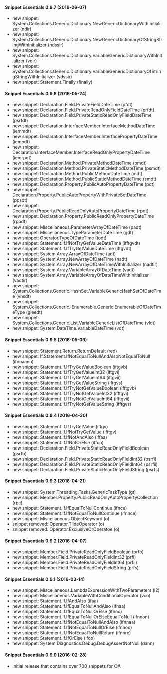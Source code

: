 #### Snippet Essentials 0.9.7 (2016-06-07)

* new snippet: System.Collections.Generic.Dictionary.NewGenericDictionaryWithInitializer (ndir)
* new snippet: System.Collections.Generic.Dictionary.NewGenericDictionaryOfStringStringWithInitializer (ndssir)
* new snippet: System.Collections.Generic.Dictionary.VariableGenericDictionaryWithInitializer (vdir)
* new snippet: System.Collections.Generic.Dictionary.VariableGenericDictionaryOfStringStringWithInitializer (vdssir)
* new snippet: Statement.Finally (finally)

#### Snippet Essentials 0.9.6 (2016-05-24)

* new snippet: Declaration.Field.PrivateFieldDateTime (pfdt)
* new snippet: Declaration.Field.PrivateReadOnlyFieldDateTime (prfdt)
* new snippet: Declaration.Field.PrivateStaticReadOnlyFieldDateTime (psrfdt)
* new snippet: Declaration.InterfaceMember.InterfaceMethodDateTime (iemmdt)
* new snippet: Declaration.InterfaceMember.InterfacePropertyDateTime (iempdt)
* new snippet: Declaration.InterfaceMember.InterfaceReadOnlyPropertyDateTime (iemrpdt)
* new snippet: Declaration.Method.PrivateMethodDateTime (pmdt)
* new snippet: Declaration.Method.PrivateStaticMethodDateTime (psmdt)
* new snippet: Declaration.Method.PublicMethodDateTime (mdt)
* new snippet: Declaration.Method.PublicStaticMethodDateTime (smdt)
* new snippet: Declaration.Property.PublicAutoPropertyDateTime (pdt)
* new snippet: Declaration.Property.PublicAutoPropertyWithPrivateSetDateTime (ppsdt)
* new snippet: Declaration.Property.PublicReadOnlyAutoPropertyDateTime (rpdt)
* new snippet: Declaration.Property.PublicReadOnlyPropertyDateTime (rppdt)
* new snippet: Miscellaneous.ParameterArrayOfDateTime (padt)
* new snippet: Miscellaneous.TypeParameterDateTime (gdt)
* new snippet: Operator.TypeOfDateTime (todt)
* new snippet: Statement.If.IfNotTryGetValueDateTime (ifftgvdt)
* new snippet: Statement.If.IfTryGetValueDateTime (iftgvdt)
* new snippet: System.Array.ArrayOfDateTime (adt)
* new snippet: System.Array.NewArrayOfDateTime (nadt)
* new snippet: System.Array.NewArrayOfDateTimeWithInitializer (nadtir)
* new snippet: System.Array.VariableArrayOfDateTime (vadt)
* new snippet: System.Array.VariableArrayOfDateTimeWithInitializer (vadtir)
* new snippet: System.Collections.Generic.HashSet.VariableGenericHashSetOfDateTime (vhsdt)
* new snippet: System.Collections.Generic.IEnumerable.GenericIEnumerableOfDateTimeType (gieedt)
* new snippet: System.Collections.Generic.List.VariableGenericListOfDateTime (vldt)
* new snippet: System.DateTime.VariableDateTime (vdt)

#### Snippet Essentials 0.9.5 (2016-05-09)
* new snippet: Statement.Return.ReturnDefault (red)
* new snippet: If.Statement.IfNotEqualToNullAndAlsoNotEqualToNull (ifnnaann)
* new snippet: Statement.If.IfTryGetValueBoolean (iftgvb)
* new snippet: Statement.If.IfTryGetValueInt32 (iftgvi)
* new snippet: Statement.If.IfTryGetValueInt64 (iftgvii)
* new snippet: Statement.If.IfTryGetValueString (iftgvs)
* new snippet: Statement.If.IfTryNotGetValueBoolean (ifftgvb)
* new snippet: Statement.If.IfTryNotGetValueInt32 (ifftgvi)
* new snippet: Statement.If.IfTryNotGetValueInt64 (ifftgvii)
* new snippet: Statement.If.IfTryNotGetValueString (ifftgvs)

#### Snippet Essentials 0.9.4 (2016-04-30)
* new snippet: Statement.If.IfTryGetValue (iftgv)
* new snippet: Statement.If.IfNotTryGetValue (ifftgv)
* new snippet: Statement.If.IfNotAndAlso (iffaa)
* new snippet: Statement.If.IfNotOrElse (iffoo)
* new snippet: Declaration.Field.PrivateStaticReadOnlyFieldBoolean (psrfb)
* new snippet: Declaration.Field.PrivateStaticReadOnlyFieldInt32 (psrfi)
* new snippet: Declaration.Field.PrivateStaticReadOnlyFieldInt64 (psrfii)
* new snippet: Declaration.Field.PrivateStaticReadOnlyFieldString (psrfs)

#### Snippet Essentials 0.9.3 (2016-04-21)
* new snippet: System.Threading.Tasks.GenericTaskType (gt)
* new snippet: Member.Property.PublicReadOnlyAutoPropertyCollection (rpc)
* new snippet: Statement.If.IfEqualToNullContinue (ifnce)
* new snippet: Statement.If.IfNotEqualToNullContinue (ifnnce)
* new snippet: Miscellaneous.ObjectKeyword (o)
* snippet removed: Operator.TildeOperator (o)
* snippet removed: Operator.ExclusiveOrOperatoe (o)

#### Snippet Essentials 0.9.2 (2016-04-07)
* new snippet: Member.Field.PrivateReadOnlyFieldBoolean (prfb)
* new snippet: Member.Field.PrivateReadOnlyFieldInt32 (prfi)
* new snippet: Member.Field.PrivateReadOnlyFieldInt64 (prfii)
* new snippet: Member.Field.PrivateReadOnlyFieldString (prfs)

#### Snippet Essentials 0.9.1 (2016-03-14)
* new snippet: Miscellaneous.LambdaExpressionWithTwoParameters (l2)
* new snippet: Miscellaneous.VariableWithConditionalOperator (vco)
* new snippet: Statement.If.IfAndAlso (ifaa)
* new snippet: Statement.If.IfEqualToNullAndAlso (ifnaa)
* new snippet: Statement.If.IfEqualToNullOrElse (ifnoo)
* new snippet: Statement.If.IfEqualToNullOrElseEqualToNull (ifnoon)
* new snippet: Statement.If.IfNotEqualToNullAndAlso (ifnnaa)
* new snippet: Statement.If.IfNotEqualToNullOrElse (ifnnoo)
* new snippet: Statement.If.IfNotEqualToNullReturn (ifnnre)
* new snippet: Statement.If.IfOrElse (ifoo)
* new snippet: System.Diagnostics.Debug.DebugAssertNotNull (dann)

#### Snippet Essentials 0.9.0 (2016-02-28)
* Initial release that contains over 700 snippets for C#.
